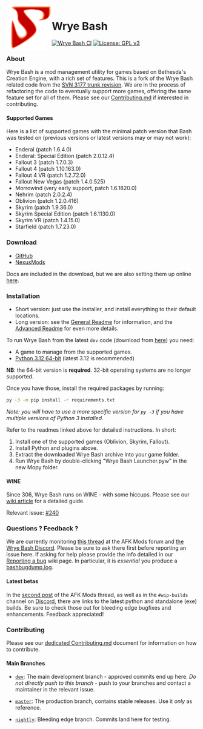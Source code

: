 <img align="left" src="Mopy/bash/images/bash.svg" width="120" alt="">

Wrye Bash
=========

[![Wrye Bash CI](https://github.com/wrye-bash/wrye-bash/workflows/Wrye%20Bash%20CI/badge.svg)](https://github.com/wrye-bash/wrye-bash/actions?query=workflow%3A%22Wrye+Bash+CI%22)
[![License: GPL v3](https://img.shields.io/badge/license-GPLv3-blue.svg)](LICENSE.md)

### About

Wrye Bash is a mod management utility for games based on Bethesda's Creation
Engine, with a rich set of features. This is a fork of the Wrye Bash related
code from the [SVN 3177 trunk revision][1].
We are in the process of refactoring the code to eventually support more games,
offering the same feature set for all of them.
Please see our [Contributing.md][15] if interested in contributing.

#### Supported Games

Here is a list of supported games with the minimal patch version that Bash was
tested on (previous versions or latest versions may or may not work):

* Enderal (patch 1.6.4.0)
* Enderal: Special Edition (patch 2.0.12.4)
* Fallout 3 (patch 1.7.0.3)
* Fallout 4 (patch 1.10.163.0)
* Fallout 4 VR (patch 1.2.72.0)
* Fallout New Vegas (patch 1.4.0.525)
* Morrowind (very early support, patch 1.6.1820.0)
* Nehrim (patch 2.0.2.4)
* Oblivion (patch 1.2.0.416)
* Skyrim (patch 1.9.36.0)
* Skyrim Special Edition (patch 1.6.1130.0)
* Skyrim VR (patch 1.4.15.0)
* Starfield (patch 1.7.23.0)

### Download

* [GitHub][3]
* [NexusMods][2]

Docs are included in the download, but we are also setting them up online
 [here][4].

### Installation

* Short version: just use the installer, and install everything to their
 default locations.
* Long version: see the [General Readme][5] for information, and the
 [Advanced Readme][6] for even more details.

To run Wrye Bash from the latest `dev` code (download from [here][7])
you need:

* A game to manage from the supported games.
* [Python 3.12 64-bit][16] (latest 3.12 is recommended)

**NB**: the 64-bit version is **required**. 32-bit operating systems are no
longer supported.

Once you have those, install the required packages by running:

```bash
py -3 -m pip install -r requirements.txt
```

*Note: you will have to use a more specific version for `py -3` if you have multiple versions of Python 3 installed.*

Refer to the readmes linked above for detailed instructions. In short:

1. Install one of the supported games (Oblivion, Skyrim, Fallout).
1. Install Python and plugins above.
1. Extract the downloaded Wrye Bash archive into your game folder.
1. Run Wrye Bash by double-clicking "Wrye Bash Launcher.pyw" in the new Mopy
   folder.

#### WINE

Since 306, Wrye Bash runs on WINE - with some hiccups. Please see our
[wiki article][8] for a detailed guide.

Relevant issue: [#240][9]

### Questions ? Feedback ?

We are currently monitoring [this thread][10] at the AFK Mods forum and
[the Wrye Bash Discord][11].
Please be sure to ask there first before reporting an issue here. If asking for
help please provide the info detailed in our [Reporting a bug][12] wiki page.
In particular, it is _essential_ you produce a [bashbugdump.log][13].

#### Latest betas

In the [second post][14] of the AFK Mods thread, as well as in the
`#wip-builds` channel on [Discord][11], there are links to the latest python
and standalone (exe) builds. Be sure to check those out for bleeding edge
bugfixes and enhancements. Feedback appreciated!

### Contributing

Please see our [dedicated Contributing.md][15] document for information on how
to contribute.

#### Main Branches

- [`dev`][17]: The main development branch - approved commits end up here.
 *Do not directly push to this branch* - push to your branches and contact
 a maintainer in the relevant issue.
- [`master`][18]: The production branch, contains stable releases. Use it
  *only* as reference.
- [`nightly`][19]: Bleeding edge branch. Commits land here for testing.


  [1]: http://sourceforge.net/p/oblivionworks/code/3177/tree/
  [2]: https://www.nexusmods.com/site/mods/591
  [3]: https://github.com/wrye-bash/wrye-bash/releases
  [4]: http://wrye-bash.github.io/
  [5]: http://wrye-bash.github.io/docs/Wrye%20Bash%20General%20Readme.html#install
  [6]: http://wrye-bash.github.io/docs/Wrye%20Bash%20Advanced%20Readme.html#install
  [7]: https://github.com/wrye-bash/wrye-bash/archive/dev.zip
  [8]: https://github.com/wrye-bash/wrye-bash/wiki/%5Bguide%5D-Running-Wrye-Bash-on-WINE-%28Arch-Linux%29
  [9]: https://github.com/wrye-bash/wrye-bash/issues/240
  [10]: https://afkmods.com/index.php?/topic/4966-wrye-bash-all-games
  [11]: https://discord.gg/NwWvAFR
  [12]: https://github.com/wrye-bash/wrye-bash/wiki/[github]-Reporting-a-bug
  [13]: https://github.com/wrye-bash/wrye-bash/wiki/[github]-Reporting-a-bug#the-bashbugdumplog
  [14]: https://afkmods.com/index.php?/topic/4966-wrye-bash-all-games/&do=findComment&comment=166863
  [15]: https://github.com/wrye-bash/wrye-bash/blob/dev/Contributing.md
  [16]: http://www.python.org
  [17]: https://github.com/wrye-bash/wrye-bash/tree/dev
  [18]: https://github.com/wrye-bash/wrye-bash/tree/master
  [19]: https://github.com/wrye-bash/wrye-bash/tree/nightly
